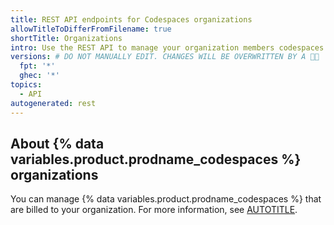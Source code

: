 ```yaml
---
title: REST API endpoints for Codespaces organizations
allowTitleToDifferFromFilename: true
shortTitle: Organizations
intro: Use the REST API to manage your organization members codespaces.
versions: # DO NOT MANUALLY EDIT. CHANGES WILL BE OVERWRITTEN BY A 📖💌
  fpt: '*'
  ghec: '*'
topics:
  - API
autogenerated: rest
---
```


## About {% data variables.product.prodname_codespaces %} organizations

You can manage {% data variables.product.prodname_codespaces %} that are billed to your
organization. For more information,
see [AUTOTITLE](/codespaces).

<!-- Content after this section is automatically generated -->
